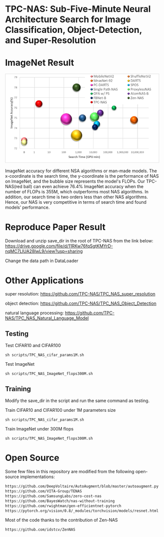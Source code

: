 # TPC-NAS: Sub-Five-Minute Neural Architecture Search for Image Classification, Object-Detection, and Super-Resolution

# ImageNet Result
![My Image](ImageNet-Result.png)

ImageNet accuracy for different NSA algorithms or man-made models. The x-coordinate is the search time, the y-coordinate is the performance of NAS on ImageNet, and the bubble size represents the model's FLOPs. Our TPC-NAS(red ball) can even achieve 76.4% ImageNet accuracy when the number of FLOPs is 355M, which outperforms most NAS algorithms. In addition, our search time is two orders less than other NAS algorithms. Hence, our NAS is very competitive in terms of search time and found models’ performance.

# Reproduce Paper Result
Download and unzip save_dir in the root of TPC-NAS from the link below:
https://drive.google.com/file/d/11RKw76fqSgtKMYrD-nqMC7LIUA28lwL9/view?usp=sharing

Change the data path in DataLoader

# Other Applications
super resolution: https://github.com/TPC-NAS/TPC_NAS_super_resolution

object detection: https://github.com/TPC-NAS/TPC_NAS_Object_Detection

natural language processing: https://github.com/TPC-NAS/TPC_NAS_Natural_Language_Model

## Testing
Test CIFAR10 and CIFAR100
```
sh scripts/TPC_NAS_cifar_params1M.sh
```

Test ImageNet
```
sh scripts/TPC_NAS_ImageNet_flops300M.sh
```

## Training
Modify the save_dir in the script and run the same command as testing.

Train CIFAR10 and CIFAR100 under 1M parameters size
```
sh scripts/TPC_NAS_cifar_params1M.sh
```

Train ImageNet under 300M flops
```
sh scripts/TPC_NAS_ImageNet_flops300M.sh
```

# Open Source
Some few files in this repository are modified from the following open-source implementations:
```
https://github.com/DeepVoltaire/AutoAugment/blob/master/autoaugment.py
https://github.com/VITA-Group/TENAS
https://github.com/SamsungLabs/zero-cost-nas
https://github.com/BayesWatch/nas-without-training
https://github.com/rwightman/gen-efficientnet-pytorch
https://pytorch.org/vision/0.8/_modules/torchvision/models/resnet.html
```
Most of the code thanks to the contribution of Zen-NAS
```
https://github.com/idstcv/ZenNAS
```

